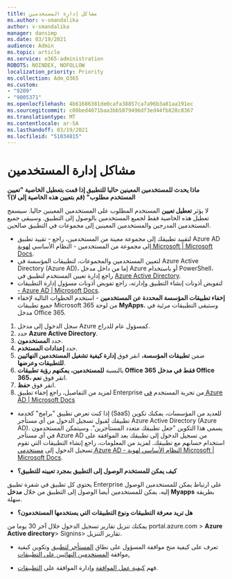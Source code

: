 ```yaml
---
title: مشاكل إدارة المستخدمين
ms.author: v-smandalika
author: v-smandalika
manager: dansimp
ms.date: 03/19/2021
audience: Admin
ms.topic: article
ms.service: o365-administration
ROBOTS: NOINDEX, NOFOLLOW
localization_priority: Priority
ms.collection: Adm_O365
ms.custom:
- "9209"
- "9005371"
ms.openlocfilehash: 4b61686381de0cafa38857ca7a96b3a81aa191ec
ms.sourcegitcommit: c08bed4071baa3bb5879496df3ed44fb828c8367
ms.translationtype: MT
ms.contentlocale: ar-SA
ms.lasthandoff: 03/19/2021
ms.locfileid: "51034815"
---
```

# <a name="user-management-issues"></a>مشاكل إدارة المستخدمين

**ماذا يحدث للمستخدمين المعينين حاليا للتطبيق إذا قمت بتعطيل الخاصية "تعيين المستخدم مطلوب" (قم بتعيين هذه الخاصية إلى لا)؟**

لا يؤثر **تعطيل تعيين** المستخدم المطلوب على المستخدمين المعينين حاليا. سيسمح تعطيل هذه الخاصية فقط لجميع المستخدمين بالوصول إلى التطبيق. وسيبقى جميع المستخدمين المدرجين والمستخدمين المعينين إلى مجموعات في التطبيق صالحين.

- لتقييد تطبيقك إلى مجموعة معينة من المستخدمين، راجع - تقييد تطبيق Azure AD إلى مجموعة من المستخدمين - النظام الأساسي [لهوية Microsoft | Microsoft Docs](https://docs.microsoft.com/azure/active-directory/develop/howto-restrict-your-app-to-a-set-of-users#:~:text=Select%20the%20application%20you%20want%2cand%20set%20it%20to%20Yes.).
- لتعيين المستخدمين والمجموعات، لتطبيقات المؤسسة في Azure Active Directory (Azure AD)، إما من داخل مدخل Azure أو باستخدام PowerShell، راجع إدارة تعيين المستخدم لتطبيق في [Azure Active Directory](https://docs.microsoft.com/azure/active-directory/manage-apps/assign-user-or-group-access-portal).
- لتفويض أذونات إنشاء التطبيق وإدارته، راجع تفويض أذونات مسؤول إدارة التطبيقات [- Azure AD | Microsoft Docs](https://docs.microsoft.com/azure/active-directory/roles/delegate-app-roles).
- **إخفاء تطبيقات المؤسسة المحددة عن المستخدمين** - استخدم الخطوات التالية لإخفاء جميع تطبيقات Microsoft 365 من لوحة **MyApps.** وستبقى التطبيقات مرئية في مدخل Office 365.

 1. سجل الدخول إلى مدخل Azure كمسؤول عام للدراج. 
 2. حدد **Azure Active Directory**. 
 3. حدد **المستخدمون**. 
 4. حدد **إعدادات المستخدم**. 
 5. ضمن **تطبيقات المؤسسة،** انقر فوق **إدارة كيفية تشغيل المستخدمين النهائيين للتطبيقات وعرضها**. 
 6. بالنسبة **للمستخدمين، يمكنهم رؤية تطبيقات Office 365 فقط في مدخل Office 365،** انقر فوق **نعم**. 
 7. انقر فوق **حفظ**. 
 8. لمزيد من التفاصيل، راجع إخفاء تطبيق Enterprise من تجربة المستخدم [في Azure AD | Microsoft Docs](https://docs.microsoft.com/azure/active-directory/manage-apps/hide-application-from-user-portal#:~:text=%20Hide%20an%20application%20from%20the%20end%20user,6%20Click%20Properties.%207%20Click%20Save.%20See%20More.)

- إذا كنت تعرض تطبيق "برامج" كخدمة (SaaS) للعديد من المؤسسات، يمكنك تكوين تطبيقك لقبول تسجيل الدخول من أي مستأجر Azure Active Directory (Azure AD). يسمى هذا التكوين "جعل تطبيقك متعدد المستأجرين". وسيتمكن المستخدمون في أي مستأجر Azure AD من تسجيل الدخول إلى تطبيقك بعد الموافقة على استخدام حسابهم مع تطبيقك. لمزيد من المعلومات، راجع إنشاء التطبيقات التي تقوم تسجيل الدخول إلى [مستخدمي Azure AD - النظام الأساسي لهوية Microsoft | Microsoft Docs](https://docs.microsoft.com/azure/active-directory/develop/howto-convert-app-to-be-multi-tenant).

- **كيف يمكن للمستخدم الوصول إلى التطبيق بمجرد تعيينه للتطبيق؟**

يحتوي كل تطبيق في شفرة تطبيق Enterprise على ارتباط يمكن للمستخدمين الوصول إليه. يمكن للمستخدمين أيضا الوصول إلى التطبيق من خلال **مدخل Myapps** بطريقة سهلة.

- **هل تريد معرفة التطبيقات ونوع التطبيقات التي يستخدمها المستخدمون؟**

يمكنك تنزيل تقارير تسجيل الدخول خلال آخر 30 يوما من portal.azure.com > **Azure Active directory**> Signins> تقارير التنزيل.

- تعرف على كيفية منح موافقة المسؤول على نطاق [المستأجر لتطبيق](https://docs.microsoft.com/azure/active-directory/manage-apps/grant-admin-consent) وتكوين كيفية موافقة [المستخدمين النهائيين على التطبيقات.](https://docs.microsoft.com/azure/active-directory/manage-apps/configure-user-consent)

- فهم [كيفية عمل الموافقة](https://docs.microsoft.com/azure/active-directory/develop/v2-permissions-and-consent) وإدارة الموافقة على [التطبيقات](https://docs.microsoft.com/azure/active-directory/manage-apps/manage-consent-requests).


